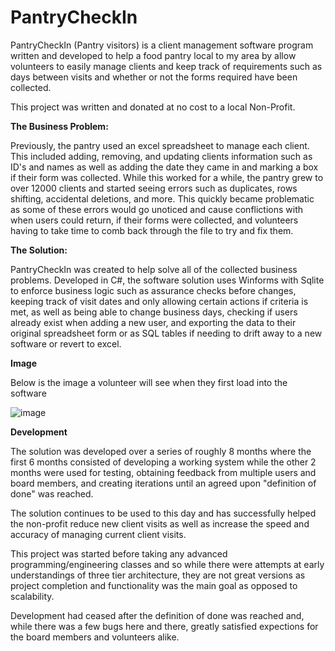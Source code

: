 # PantryCheckIn

PantryCheckIn (Pantry visitors) is a client management software program written and developed to help a food pantry local to my area by allow volunteers to easily manage clients and keep track of requirements such as days between visits and whether or not the forms required have been collected.

This project was written and donated at no cost to a local Non-Profit. 

**The Business Problem:**

Previously, the pantry used an excel spreadsheet to manage each client. This included adding, removing, and updating clients information such as ID's and names as well as adding the date they came in and marking a box if their form was collected.
While this worked for a while, the pantry grew to over 12000 clients and started seeing errors such as duplicates, rows shifting, accidental deletions, and more. This quickly became problematic as some of these errors would go unoticed and cause conflictions with when users could return, if their forms were collected, and volunteers having to take time to 
comb back through the file to try and fix them.

**The Solution:**

PantryCheckIn was created to help solve all of the collected business problems. Developed in C#, the software solution uses Winforms with Sqlite to enforce business logic such as assurance checks before changes, keeping track of visit dates and only allowing certain actions if criteria is met, as well as being able to change business days, checking if users already exist when adding a new user, and exporting the data to their original spreadsheet form or as SQL tables if needing to drift away to a new software or revert to excel.

**Image**

Below is the image a volunteer will see when they first load into the software 

![image](https://user-images.githubusercontent.com/76855046/231010338-760fe6e2-21c3-4e27-9d9f-b4511ad02602.png)

**Development**

The solution was developed over a series of roughly 8 months where the first 6 months consisted of developing a working system while the other 2 months were used for testing, obtaining feedback from multiple users and board members, and creating iterations until an agreed upon "definition of done" was reached. 

The solution continues to be used to this day and has successfully helped the non-profit reduce new client visits as well as increase the speed and accuracy of managing current client visits. 

This project was started before taking any advanced programming/engineering classes and so while there were attempts at early understandings of three tier architecture, they are not great versions as project completion and functionality was the main goal as opposed to scalability.

Development had ceased after the definition of done was reached and, while there was a few bugs here and there, greatly satisfied expections for the board members and volunteers alike.
